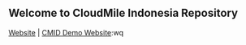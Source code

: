 ## Welcome to CloudMile Indonesia Repository

[Website](https://mile.cloud/id/) | [CMID Demo Website](https://cmid.cloud):wq

